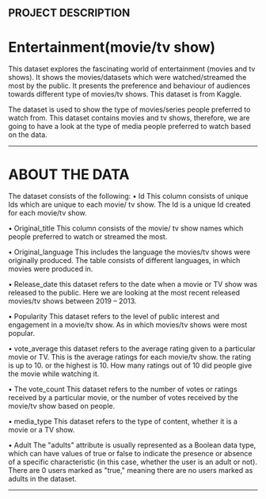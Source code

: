 ## PROJECT DESCRIPTION

# Entertainment(movie/tv show)

This dataset explores the fascinating world of entertainment (movies and tv shows). It shows the movies/datasets which were watched/streamed the most by the public. 
It presents the preference and behaviour of audiences towards different type of movies/tv shows.
This dataset is from Kaggle. 

The dataset is used to show the type of movies/series people preferred to watch from. This dataset contains movies and tv shows, therefore, we are going to have a look at the type of media people preferred to watch based on the data.

----------------------------------------------------------------------------------------------------------------------------------------

# ABOUT THE DATA

The dataset consists of the following:
•	Id
This column consists of unique Ids which are unique to each movie/ tv show. The Id is a unique Id created for each movie/tv show.


•	Original_title
This column consists of the movie/ tv show names which people preferred to watch or streamed the most. 



•	Original_language
This includes the language the movies/tv shows were originally produced. The table consists of different languages, in which movies were produced in.


•	Release_date
this dataset refers to the date when a movie or TV show was released to the public. Here we are looking at the most recent released movies/tv shows between 2019 – 2013.


•	Popularity
This dataset refers to the level of public interest and engagement in a movie/tv show. 
As in which movies/tv shows were most popular.

•	vote_average
this dataset refers to the average rating given to a particular movie or TV. This is the average ratings for each movie/tv show.
the rating is up to 10. or the highest is 10.
How many ratings out of 10 did people give the movie while watching it.


•	The vote_count
This dataset refers to the number of votes or ratings received by a particular movie, or the number of votes received by the movie/tv show based on people.



•	media_type
This dataset refers to the type of content, whether it is a movie or a TV show.


•	Adult
The "adults" attribute is usually represented as a Boolean data type, which can have values of true or false to indicate the presence or absence of a specific characteristic (in this case, whether the user is an adult or not).
There are 0 users marked as "true," meaning there are no users marked as adults in the dataset.

-------------------------------------------------------------------------------------------------------------------------------------


